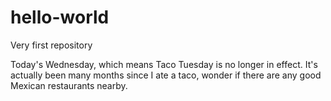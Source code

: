 # hello-world
Very first repository

Today's Wednesday, which means Taco Tuesday is no longer in effect. 
It's actually been many months since I ate a taco, wonder if there are any good Mexican restaurants nearby. 
